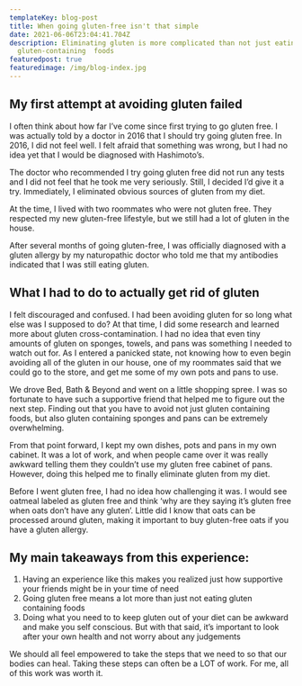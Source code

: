 ```yaml
---
templateKey: blog-post
title: When going gluten-free isn't that simple
date: 2021-06-06T23:04:41.704Z
description: Eliminating gluten is more complicated than not just eating
  gluten-containing  foods
featuredpost: true
featuredimage: /img/blog-index.jpg
---
```

## My first attempt at avoiding gluten failed

I often think about how far I’ve come since first trying to go gluten free. I was actually told by a doctor in 2016 that I should try going gluten free. In 2016, I did not feel well. I felt afraid that something was wrong, but I had no idea yet that I would be diagnosed with Hashimoto’s. 

The doctor who recommended I try going gluten free did not run any tests and I did not feel that he took me very seriously. Still, I decided I’d give it a try. Immediately, I eliminated obvious sources of gluten from my diet.

At the time, I lived with two roommates who were not gluten free. They respected my new gluten-free lifestyle, but we still had a lot of gluten in the house. 

After several months of going gluten-free, I was officially diagnosed with a gluten allergy by my naturopathic doctor who told me that my antibodies indicated that I was still eating gluten. 

## What I had to do to actually get rid of gluten

I felt discouraged and confused. I had been avoiding gluten for so long what else was I supposed to do? At that time, I did some research and learned more about gluten cross-contamination. I had no idea that even tiny amounts of gluten on sponges, towels, and pans was something I needed to watch out for. As I entered a panicked state, not knowing how to even begin avoiding all of the gluten in our house, one of my roommates said that we could go to the store, and get me some of my own pots and pans to use. 

We drove Bed, Bath & Beyond and went on a little shopping spree. I was so fortunate to have such a supportive friend that helped me to figure out the next step. Finding out that you have to avoid not just gluten containing foods, but also gluten containing sponges and pans can be extremely overwhelming. 

From that point forward, I kept my own dishes, pots and pans in my own cabinet. It was a lot of work, and when people came over it was really awkward telling them they couldn’t use my gluten free cabinet of pans. However, doing this helped me to finally eliminate gluten from my diet. 

Before I went gluten free, I had no idea how challenging it was. I would see oatmeal labeled as gluten free and think ‘why are they saying it’s gluten free when oats don’t have any gluten’. Little did I know that oats can be processed around gluten, making it important to buy gluten-free oats if you have a gluten allergy. 

## My main takeaways from this experience:

1. Having an experience like this makes you realized just how supportive your friends might be in your time of need
2. Going gluten free means a lot more than just not eating gluten containing foods
3. Doing what you need to to keep gluten out of your diet can be awkward and make you self conscious. But with that said, it’s important to look after your own health and not worry about any judgements

We should all feel empowered to take the steps that we need to so that our bodies can heal. Taking these steps can often be a LOT of work. For me, all of this work was worth it.